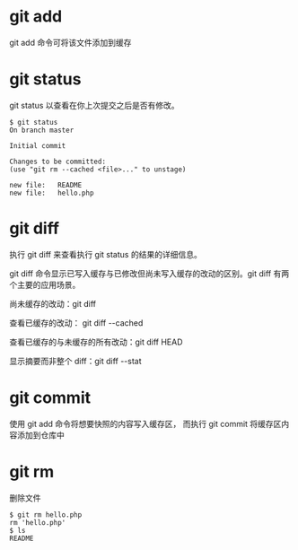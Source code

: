 # git add
git add 命令可将该文件添加到缓存

# git status
git status 以查看在你上次提交之后是否有修改。

    $ git status
    On branch master

    Initial commit

    Changes to be committed:
    (use "git rm --cached <file>..." to unstage)

    new file:   README
    new file:   hello.php

# git  diff
执行 git diff 来查看执行 git status 的结果的详细信息。

git diff 命令显示已写入缓存与已修改但尚未写入缓存的改动的区别。git diff 有两个主要的应用场景。

尚未缓存的改动：git diff

查看已缓存的改动： git diff --cached

查看已缓存的与未缓存的所有改动：git diff HEAD

显示摘要而非整个 diff：git diff --stat

# git commit
使用 git add 命令将想要快照的内容写入缓存区， 而执行 git commit 将缓存区内容添加到仓库中

# git rm
删除文件

    $ git rm hello.php 
    rm 'hello.php'
    $ ls
    README